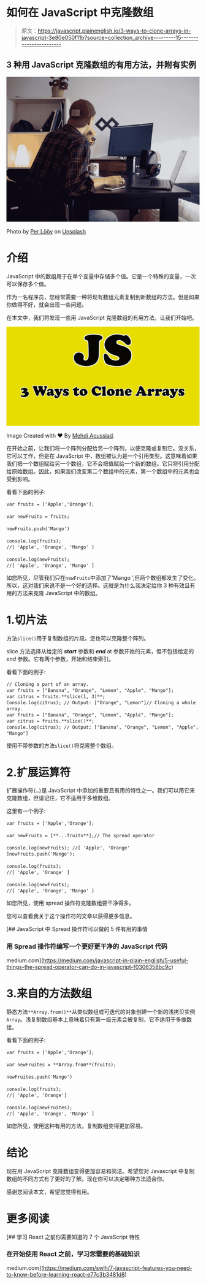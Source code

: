 # 如何在 JavaScript 中克隆数组

> 原文：<https://javascript.plainenglish.io/3-ways-to-clone-arrays-in-javascript-3e80e050f11b?source=collection_archive---------15----------------------->

## 3 种用 JavaScript 克隆数组的有用方法，并附有实例

![](img/24d961a33311ee83e7bcbdf8a924c0e7.png)

Photo by [Per Lööv](https://unsplash.com/@perloov?utm_source=medium&utm_medium=referral) on [Unsplash](https://unsplash.com?utm_source=medium&utm_medium=referral)

# 介绍

JavaScript 中的数组用于在单个变量中存储多个值。它是一个特殊的变量，一次可以保存多个值。

作为一名程序员，您经常需要一种将现有数组元素复制到新数组的方法。但是如果你做得不好，就会出现一些问题。

在本文中，我们将发现一些用 JavaScript 克隆数组的有用方法。让我们开始吧。

![](img/ffcd3aaf0c42e3c80c5be92a4d531e5f.png)

Image Created with ❤️️ By [Mehdi Aoussiad](https://mehdiouss315.medium.com/).

在开始之前，让我们将一个阵列分配给另一个阵列，以便克隆或复制它。没关系，它可以工作，但是在 JavaScript 中，数组被认为是一个引用类型。这意味着如果我们把一个数组赋给另一个数组，它不会把值赋给一个新的数组。它只将引用分配给原始数组。因此，如果我们改变第二个数组中的元素，第一个数组中的元素也会受到影响。

看看下面的例子:

```
var fruits = ['Apple','Orange'];

var newFruits = fruits;

newFruits.push('Mango')

console.log(fruits);
//[ 'Apple', 'Orange', 'Mango' ]

console.log(newFruits);
//[ 'Apple', 'Orange', 'Mango' ]
```

如您所见，尽管我们只在`newFruits`中添加了‘Mango ’,但两个数组都发生了变化。所以，这对我们来说不是一个好的选择。这就是为什么我决定给你 3 种有效且有用的方法来克隆 JavaScript 中的数组。

# 1.切片法

方法`slice()`用于复制数组的片段。您也可以克隆整个阵列。

slice 方法选择从给定的 ***start*** 参数和 ***end*** at 参数开始的元素，但不包括给定的 *end* 参数。它有两个参数，开始和结束索引。

看看下面的例子:

```
// Cloning a part of an array.
var fruits = ["Banana", "Orange", "Lemon", "Apple", "Mango"];
var citrus = fruits.**slice(1, 3)**;
Console.log(citrus); // Output: ["Orange", "Lemon"]// Cloning a whole array.
var fruits = ["Banana", "Orange", "Lemon", "Apple", "Mango"];
var citrus = fruits.**slice()**;
console.log(citrus); // Output: ["Banana", "Orange", "Lemon", "Apple", "Mango"]
```

使用不带参数的方法`slice()`将克隆整个数组。

# 2.扩展运算符

扩展操作符`{…}`是 JavaScript 中添加的重要且有用的特性之一。我们可以用它来克隆数组，但请记住，它不适用于多维数组。

这里有一个例子:

```
var fruits = ['Apple','Orange'];

var newFruits = [**...fruits**];// The spread operator

console.log(newFruits); //[ 'Apple', 'Orange' ]newFruits.push('Mango');

console.log(fruits);
//[ 'Apple', 'Orange' ]

console.log(newFruits);
//[ 'Apple', 'Orange', 'Mango' ]
```

如您所见，使用 spread 操作符克隆数组要干净得多。

您可以查看我关于这个操作符的文章以获得更多信息。

[](https://medium.com/javascript-in-plain-english/5-useful-things-the-spread-operator-can-do-in-javascript-f0306358bc9c) [## JavaScript 中 Spread 操作符可以做的 5 件有用的事情

### 用 Spread 操作符编写一个更好更干净的 JavaScript 代码

medium.com](https://medium.com/javascript-in-plain-english/5-useful-things-the-spread-operator-can-do-in-javascript-f0306358bc9c) 

# 3.来自的方法数组

静态方法`**Array.from()**`从类似数组或可迭代的对象创建一个新的浅拷贝实例`Array`。浅复制数组基本上意味着只有第一级元素会被复制，它不适用于多维数组。

看看下面的例子:

```
var fruits = ['Apple','Orange'];

var newFruites = **Array.from**(fruits);

newFruites.push('Mango')

console.log(fruits);
//[ 'Apple', 'Orange']

console.log(newFruites);
//[ 'Apple', 'Orange', 'Mango' ]
```

如您所见，使用这种有用的方法，复制数组变得更加容易。

# 结论

现在用 JavaScript 克隆数组变得更加容易和简洁。希望您对 Javascript 中复制数组的不同方式有了更好的了解。现在你可以决定哪种方法适合你。

感谢您阅读本文，希望您觉得有用。

# 更多阅读

[](https://medium.com/swlh/7-javascript-features-you-need-to-know-before-learning-react-e77c3b3481d8) [## 学习 React 之前你需要知道的 7 个 JavaScript 特性

### 在开始使用 React 之前，学习您需要的基础知识

medium.com](https://medium.com/swlh/7-javascript-features-you-need-to-know-before-learning-react-e77c3b3481d8)